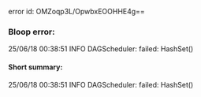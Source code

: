 error id: OMZoqp3L/OpwbxEOOHHE4g==
### Bloop error:

25/06/18 00:38:51 INFO DAGScheduler: failed: HashSet()
#### Short summary: 

25/06/18 00:38:51 INFO DAGScheduler: failed: HashSet()